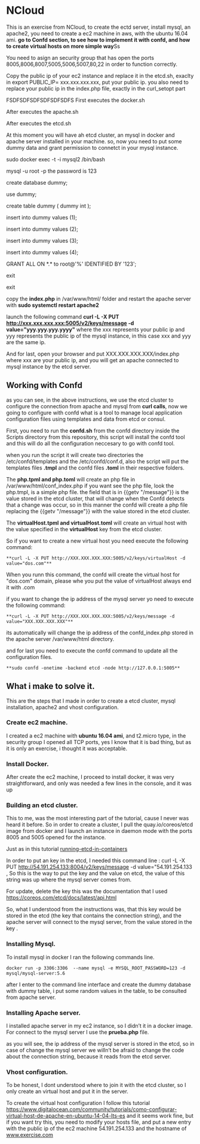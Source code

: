 # NCloud

This is an exercise from NCloud, to create the ectd server, install mysql, an apache2, you need to create a ec2 machine in aws, with the ubuntu 16.04 ami. **go to Confd section, to see how to implement it with confd, and how to create virtual hosts on more simple way**Ss

You need to asign an security group that has open the ports 8005,8006,8007,5005,5006,5007,80,22 in order to function correctly.

 Copy the public  ip of your ec2 instance and replace it in the etcd.sh, exaclty in export PUBLIC_IP= xxx.xxx.xxx.xxx, put your public ip.
you also need to replace your public ip in the index.php file, exactly in the curl_setopt part 

FSDFSDFSDFSDFSDFSDFS
First executes the docker.sh

After executes the apache.sh

After executes the etcd.sh

At this moment you will have ah etcd cluster, an mysql in docker and apache server installed in your machine.
so, now you need to put some dummy data and grant permission to connetct in your mysql instance.


sudo docker exec -t -i mysql2 /bin/bash

mysql -u root -p         the password is 123

create database dummy; 

use dummy;

create table dummy ( dummy int );

insert into dummy values (1);  

insert into dummy values (2); 

insert into dummy values (3); 

insert into dummy values (4);  

GRANT ALL ON \*.\* to root@'%' IDENTIFIED BY '123';

exit

exit


copy the **index.php** in /var/www/html/ folder and restart the apache server with **sudo systemctl restart apache2**

launch the following command **curl -L -X PUT http://xxx.xxx.xxx.xxx:5005/v2/keys/message -d value="yyy.yyy.yyy.yyyy"** where the xxx represents your public ip and yyy represents the public ip of the mysql instance, in this case xxx and yyy are the same ip.

And for last, open your browser and put XXX.XXX.XXX.XXX/index.php where xxx are your public ip, and you will get an apache connected to mysql instance by the etcd server.

## Working with Confd
as you can see, in the above instructions, we use the etcd cluster to configure the connection from apache and mysql from **curl calls**, now we going to configure with confd what is a tool to manage local application configuration files using templates and data from etcd or consul.

First, you need to run the **confd.sh** from the confd directory inside the Scripts directory from this repository, this script will install the confd tool and this will do all the configuration neccesary to go with confd tool.  

when you run the script it will create two directories the /etc/confd/templates and the /etc/confd/conf.d, also the script will put the templates files  **.tmpl** and the confd files **.toml** in their respective folders.

The **php.tpml and php.toml** will create an php file in /var/www/html/conf_index.php if you want see the php file, look the php.tmpl, is a simple php file. the field that is in {{getv "/message"}} is the value stored in the etcd cluster, that will change when the Confd detects that a change was occur, so in this manner the confd will create a php file replacing the {{getv "/message"}} with the value stored in the etcd cluster.

The **virtualHost.tpml and virtualHost.toml** will create an virtual host with the value specified in the **virtualHost** key from the etcd cluster.

So if you want to create a new virtual host you need execute the following command:

	**curl -L -X PUT http://XXX.XXX.XXX.XXX:5005/v2/keys/virtualHost -d value="dos.com"**

When you runn this command, the confd will create the virtual host for "dos.com" domain, please whe you put the value of virtualHost always end it with .com

if you want to change the ip address of the mysql server yo need to execute the following command:

	**curl -L -X PUT http://XXX.XXX.XXX.XXX:5005/v2/keys/message -d value="XXX.XXX.XXX.XXX"**
	
its automatically will change the ip address of the confd_index.php stored in the apache server /var/www/html directory.

and for last you need to execute the confd command to update all the configuration files.

	**sudo confd -onetime -backend etcd -node http://127.0.0.1:5005**


## What i make to solve it. 

This are the steps that I made in order to create a etcd cluster, mysql installation, apache2 and vhost configuration.

### Create ec2 machine.
I created a ec2 machine with **ubuntu 16.04 ami**, and t2.micro type, in the security group I opened all TCP ports, yes I know that it is bad thing, but as it is only an exercise, i thought it was acceptable.

### Install Docker.

After create the ec2 machine, I proceed to install docker, it was very straightforward, and only was needed a few lines in the console, and it was up

### Building an etcd cluster.

This to me, was the most interesting part of the tutorial,  cause I never was heard it before. So in order to create a cluster, I pull the quay.io/coreos/etcd image from docker and I launch an instance in daemon mode with the ports 8005 and 5005 opened for the instance.

Just as in this tutorial [running-etcd-in-containers](https://coreos.com/blog/Running-etcd-in-Containers/) 

In order to put an key in the etcd, I needed this command line : curl -L -X PUT http://54.191.254.133:8004/v2/keys/message -d value="54.191.254.133 , So this is the way to put the key and the value on etcd, the value of this string was up where the mysql server comes from. 

For update, delete the key this was the documentation that I used https://coreos.com/etcd/docs/latest/api.html

So, what I understood from the instructions was, that this key would be stored in the etcd (the key that contains the connection string), and the apache server will connect to the mysql server, from the value stored in the key .

### Installing Mysql.

To install mysql in docker I ran the following commands line.
	
	docker run -p 3306:3306  --name mysql -e MYSQL_ROOT_PASSWORD=123 -d mysql/mysql-server:5.6

after I enter to the command line interface and create the dummy database with dummy table, i put some random values in the table, to be consulted from apache server.


### Installing Apache server.

I installed apache server in my ec2 instance, so I didn’t  it in a docker image.
For connect to the mysql server I use the **prueba.php** file.

as you will see, the ip address of the mysql server is stored in the etcd, so in case of change the mysql server we willn’t be afraid to change the code  about the connection string,  because it reads from the etcd server.

### Vhost configuration.

To be honest, I dont understood where to join it with the etcd cluster, so I only create an virtual host and put it in the server.

To create the virtual host configuration I follow this tutorial  https://www.digitalocean.com/community/tutorials/como-configurar-virtual-host-de-apache-en-ubuntu-14-04-lts-es
and it seems  work fine, but if you want try this, you need to modify your hosts file, and put a new entry with the public ip of the ec2  machine 54.191.254.133 and the hostname of www.exercise.com


